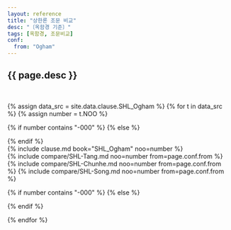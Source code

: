```yaml
---
layout: reference
title: "상한론 조문 비교"
desc: "〔옥함경 기준〕"
tags: [옥함경, 조문비교]
conf:
  from: "Ogham"
---
```


{{ page.desc }}
--------------------

<br>

{% assign data_src = site.data.clause.SHL_Ogham %}
{% for t in data_src %}
{% assign number = t.NOO %}

{% if number contains "-000" %}
{% else %}
<div id="{{number}}" class="compare-set">
{% endif %}

<div class="origin" markdown="1">
{% include clause.md book="SHL_Ogham" noo=number %}
</div>

<div class="compared" markdown="1">
{% include compare/SHL-Tang.md noo=number from=page.conf.from %}
{% include compare/SHL-Chunhe.md noo=number from=page.conf.from %}
{% include compare/SHL-Song.md noo=number from=page.conf.from %}
</div>

{% if number contains "-000" %}
{% else %}
</div>
{% endif %}

{% endfor %}
